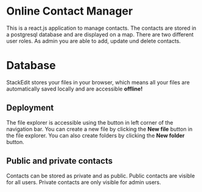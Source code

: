 # Online Contact Manager

This is a react.js application to manage contacts. The contacts are stored in a postgresql database and are displayed on a map. There are two different user roles. As admin you are able to  add, update und delete contacts. 

# Database

StackEdit stores your files in your browser, which means all your files are automatically saved locally and are accessible **offline!**

## Deployment

The file explorer is accessible using the button in left corner of the navigation bar. You can create a new file by clicking the **New file** button in the file explorer. You can also create folders by clicking the **New folder** button.

## Public and private contacts

Contacts can be stored as private and as public. Public contacts are visible for all users. Private contacts are only visible for admin users.

